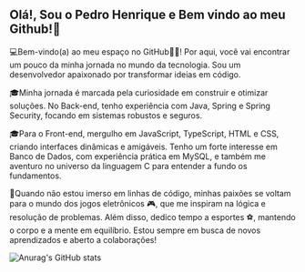 ## Olá!, Sou o Pedro Henrique e Bem vindo ao meu Github!👋

💻Bem-vindo(a) ao meu espaço no GitHub🌟🌟! Por aqui, você vai encontrar um pouco da minha jornada no mundo da tecnologia. Sou um desenvolvedor apaixonado por transformar ideias em código.

🎓Minha jornada é marcada pela curiosidade em construir e otimizar soluções. No Back-end, tenho experiência com Java, Spring e Spring Security, focando em sistemas robustos e seguros.

🎓Para o Front-end, mergulho em JavaScript, TypeScript, HTML e CSS, criando interfaces dinâmicas e amigáveis. Tenho um forte interesse em Banco de Dados, com experiência prática em MySQL, e também me aventuro no universo da linguagem C para entender a fundo os fundamentos.

🌄Quando não estou imerso em linhas de código, minhas paixões se voltam para o mundo dos jogos eletrônicos 🎮, que me inspiram na lógica e resolução de problemas. Além disso, dedico tempo a esportes ⚽, mantendo o corpo e a mente em equilíbrio. Estou sempre em busca de novos aprendizados e aberto a colaborações!


![Anurag's GitHub stats](https://github-readme-stats.vercel.app/api?username=phccoelho&show=reviews&show_icons=true&them=tokyonight,discussions_started,discussions_answered,prs_merged,prs_merged_percentage)




